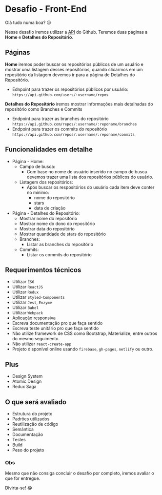 # Desafio - Front-End

Olá tudo numa boa? :expressionless:

Nesse desafio iremos utilizar a <a href="https://developer.github.com/v3/" target="_blank">API</a> do Github. Teremos duas páginas a **Home** e **Detalhes do Repositório**.

## Páginas

**Home** iremos poder buscar os repositórios públicos de um usuário e mostrar uma listagem desses repositórios, quando clicarmos em um repositório da listagem devemos ir para a página de Detalhes do Repositório.

- Ednpoint para trazer os repositórios públicos por usuário: `https://api.github.com/users/:username/repos`

**Detalhes do Repositório** iremos mostrar informações mais detalhadas do repositório como Branches e Commits

- Endpoint para trazer as branches do repositório `https://api.github.com/repos/:username/:reponame/branches`
- Endpoint para trazer os commits do repositório `https://api.github.com/repos/:username/:reponame/commits`

## Funcionalidades em detalhe

- Página - Home:
  - Campo de busca:
    - Com base no nome de usuário inserido no campo de busca devemos trazer uma lista dos repositórios públicos do usuário.
  - Listagem dos repositórios:
    - Após buscar os respositórios do usuário cada item deve conter no mínimo:
      - nome do repositório
      - stars
      - data de criação
- Página - Detalhes do Repositório:
  - Mostrar nome do repositório
  - Mostrar nome do dono do repositório
  - Mostrar data do repositório
  - Mostrar quantidade de stars do repositório
  - Branches:
    - Listar as branches do repositório
  - Commits:
    - Listar os commits do repositório

## Requerimentos técnicos

- Utilizar `ES6`
- Utilizar `ReactJS`
- Utilizar `Redux`
- Utilizar `Styled-Components`
- Utilizar `Jest`, `Enzyme`
- Utilizar `Babel`
- Utilizar `Webpack`
- Aplicação responsiva
- Escreva documentação pro que faça sentido
- Escreva teste unitário pro que faça sentido
- Não utilize framework de CSS como Bootstrap, Materialize, entre outros do mesmo seguimento.
- Não utilizar `react-create-app`
- Projeto disponível online usando `firebase`, `gh-pages`, `netlify` ou outro.

## Plus

- Design System
- Atomic Design
- Redux Saga

## O que será avaliado

- Estrutura do projeto
- Padrões utilizados
- Reutilização de código
- Semântica
- Documentação
- Testes
- Build
- Peso do projeto

### Obs

Mesmo que não consiga concluir o desafío por completo, iremos avaliar o que for entregue.

Divirta-se! :joy:
